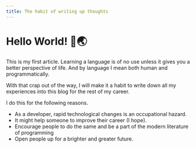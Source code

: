 ```yaml
---
title: The habit of writing up thoughts
---
```


# Hello World! 👐🌏

This is my first article. Learning a language is of no use unless it gives you a better perspective of life. And by language I mean both human and programmatically.

With that crap out of the way, I will make it a habit to write down all my experiences into this blog for the rest of my career.

I do this for the following reasons.
- As a developer, rapid technological changes is an occupational hazard. 
- It might help someone to improve their career (I hope).
- Encourage people to do the same and be a part of the modern literature of programming
- Open people up for a brighter and greater future.

